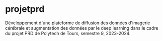 # projetprd
Développement d'une plateforme de diffusion des données d'imagerie cérébrale et augmentation des données par le deep learning dans le cadre du projet PRD de Polytech de Tours, semestre 9, 2023-2024.

